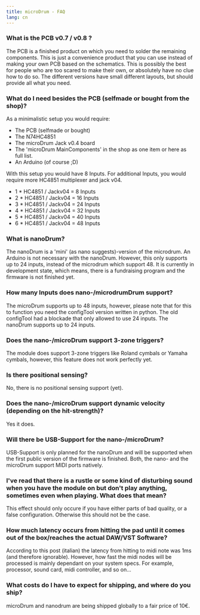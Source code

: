```yaml
---
title: microDrum - FAQ
lang: cn
---
```

### What is the PCB v0.7 / v0.8 ?
The PCB is a finished product on which you need to solder the remaining components.
This is just a convenience product that you can use instead of making your own
PCB based on the schematics.
This is possibly the best for people who are too scared to make their own, or
absolutely have no clue how to do so.
The different versions have small different layouts, but should provide all what
you need.

### What do I need besides the PCB (selfmade or bought from the shop)?
As a minimalistic setup you would require:

* The PCB (selfmade or bought)
* The N74HC4851
* The microDrum Jack v0.4 board
* The 'microDrum MainComponents' in the shop as one item or here as full list.
* An Arduino (of course ;D)

With this setup you would have 8 Inputs. For additional Inputs, you would require
more HC4851 multiplexer and jack v04.

* 1 * HC4851 / Jackv04 = 8 Inputs
* 2 * HC4851 / Jackv04 = 16 Inputs
* 3 * HC4851 / Jackv04 = 24 Inputs
* 4 * HC4851 / Jackv04 = 32 Inputs
* 5 * HC4851 / Jackv04 = 40 Inputs
* 6 * HC4851 / Jackv04 = 48 Inputs

### What is nanoDrum?
The nanoDrum is a 'mini' (as nano suggests)-version of the microdrum.
An Arduino is not necessary with the nanoDrum.
However, this only supports up to 24 inputs, instead of the microdrum which
support 48.
It is currently in development state, which means, there is a fundraising program
and the firmware is not finished yet.

### How many Inputs does nano-/microdrumDrum support?
The microDrum supports up to 48 inputs, however, please note that for this to
function you need the configTool version written in python.
The old configTool had a blockade that only allowed to use 24 inputs.
The nanoDrum supports up to 24 inputs.

### Does the nano-/microDrum support 3-zone triggers?
The module does support 3-zone triggers like Roland cymbals or Yamaha cymbals,
however, this feature does not work perfectly yet.

### Is there positional sensing?
No, there is no positional sensing support (yet).

### Does the nano-/microDrum support dynamic velocity (depending on the hit-strength)?
Yes it does.

### Will there be USB-Support for the nano-/microDrum?
USB-Support is only planned for the nanoDrum and will be supported when the first
public version of the firmware is finished.
Both, the nano- and the microDrum support MIDI ports natively.

### I've read that there is a rustle or some kind of disturbing sound when you have the module on but don't play anything, sometimes even when playing. What does that mean?
This effect should only occure if you have either parts of bad quality,
or a false configuration. Otherwise this should not be the case.

### How much latency occurs from hitting the pad until it comes out of the box/reaches the actual DAW/VST Software?
According to this post (italian) the latency from hitting to midi note was 1ms
(and therefore ignorable).
However, how fast the midi nodes will be processed is mainly dependant on your
system specs.
For example, processor, sound card, midi controller, and so on...

### What costs do I have to expect for shipping, and where do you ship?
microDrum and nanodrum are being shipped globally to a fair price of 10€.
